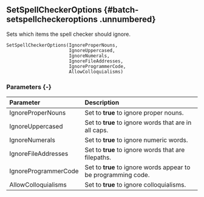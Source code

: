 ## SetSpellCheckerOptions {#batch-setspellcheckeroptions .unnumbered}

Sets which items the spell checker should ignore.

```{sql}
SetSpellCheckerOptions(IgnoreProperNouns,
                       IgnoreUppercased,
                       IgnoreNumerals,
                       IgnoreFileAddresses,
                       IgnoreProgrammerCode,
                       AllowColloquialisms)
```

### Parameters {-}

**Parameter** | **Description**
| :-- | :-- |
IgnoreProperNouns | Set to **true** to ignore proper nouns.
IgnoreUppercased | Set to **true** to ignore words that are in all caps.
IgnoreNumerals | Set to **true** to ignore numeric words.
IgnoreFileAddresses | Set to **true** to ignore words that are filepaths.
IgnoreProgrammerCode | Set to **true** to ignore words appear to be programming code.
AllowColloquialisms | Set to **true** to ignore colloquialisms.
